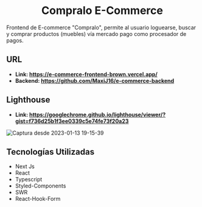 <h1 align="center">Compralo E-Commerce</h1>
Frontend de E-commerce "Compralo", permite al usuario loguearse, buscar y comprar productos (muebles) vía mercado pago como procesador de pagos.


<h2 align="left">URL</h2>

- **Link: https://e-commerce-frontend-brown.vercel.app/**
- **Backend: https://github.com/MaxiJ16/e-commerce-backend**

<h2 align="left">Lighthouse</h2>

- **Link: https://googlechrome.github.io/lighthouse/viewer/?gist=f736d25b1f3ee0339c5e74fe73f20a23** 

![Captura desde 2023-01-13 19-15-39](https://user-images.githubusercontent.com/66652144/212429285-d8b5315f-7184-4086-b681-141520111726.png)

<h2 align="left"> Tecnologías Utilizadas </h2>

- Next Js
- React
- Typescript
- Styled-Components
- SWR
- React-Hook-Form
